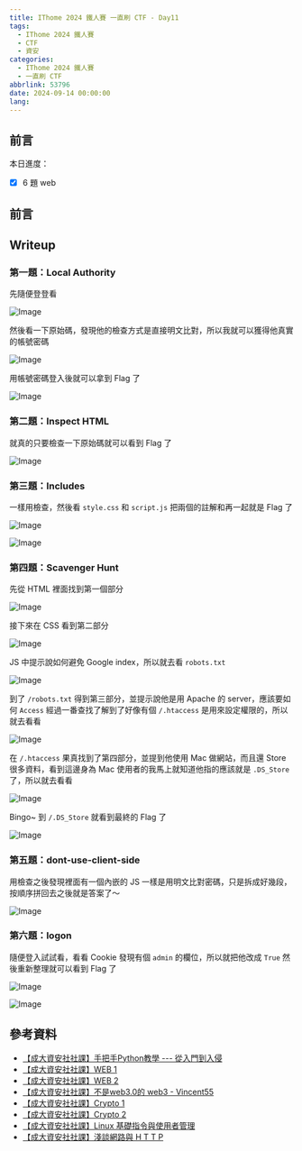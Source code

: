 ```yaml
---
title: IThome 2024 鐵人賽 一直刷 CTF - Day11
tags:
  - IThome 2024 鐵人賽
  - CTF
  - 資安
categories:
  - IThome 2024 鐵人賽
  - 一直刷 CTF
abbrlink: 53796
date: 2024-09-14 00:00:00
lang:
---
```


## 前言

本日進度：

- [x] 6 題 web

<!--more-->

## 前言

## Writeup

### 第一題：Local Authority

先隨便登登看

![Image](https://i.imgur.com/ekmTXPy.png)

然後看一下原始碼，發現他的檢查方式是直接明文比對，所以我就可以獲得他真實的帳號密碼

![Image](https://i.imgur.com/1Whe0L9.png)

用帳號密碼登入後就可以拿到 Flag 了

![Image](https://i.imgur.com/2vMGHcS.png)

### 第二題：Inspect HTML

就真的只要檢查一下原始碼就可以看到 Flag 了

![Image](https://i.imgur.com/07JZ58R.png)

### 第三題：Includes

一樣用檢查，然後看 `style.css` 和 `script.js` 把兩個的註解和再一起就是 Flag 了

![Image](https://i.imgur.com/1YNT1ac.png)

![Image](https://i.imgur.com/8WGuwKo.png)

### 第四題：Scavenger Hunt

先從 HTML 裡面找到第一個部分

![Image](https://i.imgur.com/T8Sx8y0.png)

接下來在 CSS 看到第二部分

![Image](https://i.imgur.com/wuyUgfQ.png)

JS 中提示說如何避免 Google index，所以就去看 `robots.txt`

![Image](https://i.imgur.com/E2NoVpf.png)

到了 `/robots.txt` 得到第三部分，並提示說他是用 Apache 的 server，應該要如何 `Access` 經過一番查找了解到了好像有個 `/.htaccess` 是用來設定權限的，所以就去看看

![Image](https://i.imgur.com/1XMKIF2.png)

在 `/.htaccess` 果真找到了第四部分，並提到他使用 Mac 做網站，而且還 Store 很多資料，看到這邊身為 Mac 使用者的我馬上就知道他指的應該就是 `.DS_Store` 了，所以就去看看

![Image](https://i.imgur.com/mRDF04J.png)

Bingo~ 到 `/.DS_Store` 就看到最終的 Flag 了

![Image](https://i.imgur.com/X41dhl8.png)

### 第五題：dont-use-client-side

用檢查之後發現裡面有一個內嵌的 JS 一樣是用明文比對密碼，只是拆成好幾段，按順序拼回去之後就是答案了～

![Image](https://i.imgur.com/QSX0KEs.png)

### 第六題：logon

隨便登入試試看，看看 Cookie 發現有個 `admin` 的欄位，所以就把他改成 `True` 然後重新整理就可以看到 Flag 了

![Image](https://i.imgur.com/PmH2dhp.png)

![Image](https://i.imgur.com/BrJ1KTU.png)

## 參考資料

- [【成大資安社社課】手把手Python教學 --- 從入門到入侵](https://youtu.be/-cMOv9QudOk?list=PLFFwfkaPB2mra818QJIiPJtXFShdndl9z)
- [【成大資安社社課】WEB 1](https://youtu.be/N60VGmhfhy0?list=PLFFwfkaPB2mra818QJIiPJtXFShdndl9z)
- [【成大資安社社課】WEB 2](https://youtu.be/PqydmB-IoYc?list=PLFFwfkaPB2mra818QJIiPJtXFShdndl9z)
- [【成大資安社社課】不是web3.0的 web3 - Vincent55](https://youtu.be/xjnAnrfApJo?list=PLFFwfkaPB2mqsfIQvdoT6xc0CziXhmrEV)
- [【成大資安社社課】Crypto 1](https://youtu.be/nVXA9S9Y07M?list=PLFFwfkaPB2mra818QJIiPJtXFShdndl9z)
- [【成大資安社社課】Crypto 2](https://youtu.be/LtWiQxbMjwg?list=PLFFwfkaPB2mra818QJIiPJtXFShdndl9z)
- [【成大資安社社課】Linux 基礎指令與使用者管理](https://youtu.be/8WVrUqjBsRE?list=PLFFwfkaPB2mra818QJIiPJtXFShdndl9z)
- [【成大資安社社課】淺談網路與 H T T P](https://youtu.be/pNhHXhPkNcE?list=PLFFwfkaPB2mra818QJIiPJtXFShdndl9z)
